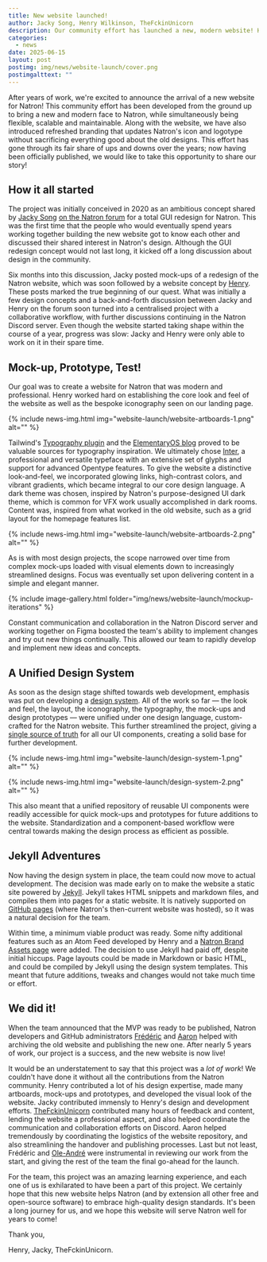 ```yaml
---
title: New website launched!
author: Jacky Song, Henry Wilkinson, TheFckinUnicorn
description: Our community effort has launched a new, modern website! Here's how we got here.
categories:
  - news
date: 2025-06-15
layout: post
postimg: img/news/website-launch/cover.png
postimgalttext: ""
---
```


After years of work, we're excited to announce the arrival of a new website for Natron! This community effort has been developed from the ground up to bring a new and modern face to Natron, while simultaneously being flexible, scalable and maintainable. Along with the website, we have also introduced refreshed branding that updates Natron's icon and logotype without sacrificing everything good about the old designs. This effort has gone through its fair share of ups and downs over the years; now having been officially published, we would like to take this opportunity to share our story!

## How it all started

The project was initially conceived in 2020 as an ambitious concept shared by [Jacky Song](https://jackysci.com) [on the Natron forum](https://discuss.pixls.us/t/natron-ui-re-design-proposal/18313) for a total GUI redesign for Natron. This was the first time that the people who would eventually spend years working together building the new website got to know each other and discussed their shared interest in Natron's design. Although the GUI redesign concept would not last long, it kicked off a long discussion about design in the community.

Six months into this discussion, Jacky posted mock-ups of a redesign of the Natron website, which was soon followed by a website concept by [Henry](https://wilkinson.graphics/). These posts marked the true beginning of our quest. What was initially a few design concepts and a back-and-forth discussion between Jacky and Henry on the forum soon turned into a centralised project with a collaborative workflow, with further discussions continuing in the Natron Discord server. Even though the website started taking shape within the course of a year, progress was slow: Jacky and Henry were only able to work on it in their spare time.

## Mock-up, Prototype, Test!

Our goal was to create a website for Natron that was modern and professional. Henry worked hard on establishing the core look and feel of the website as well as the bespoke iconography seen on our landing page.

{% include news-img.html 
   img="website-launch/website-artboards-1.png"
   alt=""
%}

Tailwind's [Typography plugin](https://github.com/tailwindlabs/tailwindcss-typography) and the [ElementaryOS blog](https://blog.elementary.io/) proved to be valuable sources for typography inspiration. We ultimately chose [Inter](https://rsms.me/inter/), a professional and versatile typeface with an extensive set of glyphs and support for advanced Opentype features. To give the website a distinctive look-and-feel, we incorporated glowing links, high-contrast colors, and vibrant gradients, which became integral to our core design language. A dark theme was chosen, inspired by Natron's purpose-designed UI dark theme, which is common for VFX work usually accomplished in dark rooms. Content was, inspired from what worked in the old website, such as a grid layout for the homepage features list.

{% include news-img.html 
   img="website-launch/website-artboards-2.png"
   alt=""
%}

As is with most design projects, the scope narrowed over time from complex mock-ups loaded with visual elements down to increasingly streamlined designs. Focus was eventually set upon delivering content in a simple and elegant manner.

{% include image-gallery.html folder="img/news/website-launch/mockup-iterations" %}

Constant communication and collaboration in the Natron Discord server and working together on Figma boosted the team's ability to implement changes and try out new things continually. This allowed our team to rapidly develop and implement new ideas and concepts.

## A Unified Design System

As soon as the design stage shifted towards web development, emphasis was put on developing a [design system](https://www.figma.com/blog/design-systems-101-what-is-a-design-system/). All of the work so far — the look and feel, the layout, the iconography, the typography, the mock-ups and design prototypes — were unified under one design language, custom-crafted for the Natron website. This further streamlined the project, giving a [single source of truth](https://en.wikipedia.org/wiki/Single_source_of_truth) for all our UI components, creating a solid base for further development.

{% include news-img.html 
   img="website-launch/design-system-1.png"
   alt=""
%}

{% include news-img.html 
   img="website-launch/design-system-2.png"
   alt=""
%}

This also meant that a unified repository of reusable UI components were readily accessible for quick mock-ups and prototypes for future additions to the website. Standardization and a component-based workflow were central towards making the design process as efficient as possible.

## Jekyll Adventures

Now having the design system in place, the team could now move to actual development. The decision was made early on to make the website a static site powered by [Jekyll](https://jekyllrb.com/). Jekyll takes HTML snippets and markdown files, and compiles them into pages for a static website. It is natively supported on [GitHub pages](https://pages.github.com/) (where Natron's then-current website was hosted), so it was a natural decision for the team.

Within time, a minimum viable product was ready. Some nifty additional features such as an Atom Feed developed by Henry and a [Natron Brand Assets page](https://natrongithub.github.io/brand) were added. The decision to use Jekyll had paid off, despite initial hiccups. Page layouts could be made in Markdown or basic HTML, and could be compiled by Jekyll using the design system templates. This meant that future additions, tweaks and changes would not take much time or effort.

## We did it!

When the team announced that the MVP was ready to be published, Natron developers and GitHub administrators [Frédéric](https://github.com/devernay) and [Aaron](https://github.com/acolwell) helped with archiving the old website and publishing the new one. After nearly 5 years of work, our project is a success, and the new website is now live!

It would be an understatement to say that this project was a _lot of work_! We couldn't have done it without all the contributions from the Natron community. Henry contributed a lot of his design expertise, made many artboards, mock-ups and prototypes, and developed the visual look of the website. Jacky contributed immensly to Henry's design and development efforts. [TheFckinUnicorn](https://thefckinunicorn.com/) contributed many hours of feedback and content, lending the website a professional aspect, and also helped coordinate the communication and collaboration efforts on Discord. Aaron helped tremendously by coordinating the logistics of the website repository, and also streamlining the handover and publishing processes. Last but not least, Frédéric and [Ole-André](https://github.com/rodlie) were instrumental in reviewing our work from the start, and giving the rest of the team the final go-ahead for the launch.

For the team, this project was an amazing learning experience, and each one of us is exhilarated to have been a part of this project. We certainly hope that this new website helps Natron (and by extension all other free and open-source software) to embrace high-quality design standards. It's been a long journey for us, and we hope this website will serve Natron well for years to come!

Thank you,

Henry, Jacky, TheFckinUnicorn.
